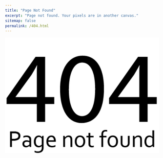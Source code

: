 ```yaml
---
title: "Page Not Found"
excerpt: "Page not found. Your pixels are in another canvas."
sitemap: false
permalink: /404.html
---
```


<img src="/images/404/404.png" title="" alt="404.png" width="644">